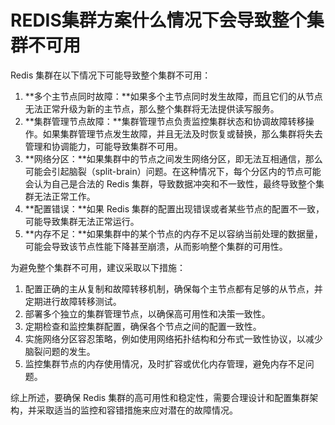 # REDIS集群方案什么情况下会导致整个集群不可用

Redis 集群在以下情况下可能导致整个集群不可用：

1. **多个主节点同时故障：**如果多个主节点同时发生故障，而且它们的从节点无法正常升级为新的主节点，那么整个集群将无法提供读写服务。
2. **集群管理节点故障：**集群管理节点负责监控集群状态和协调故障转移操作。如果集群管理节点发生故障，并且无法及时恢复或替换，那么集群将失去管理和协调能力，可能导致集群不可用。
3. **网络分区：**如果集群中的节点之间发生网络分区，即无法互相通信，那么可能会引起脑裂（split-brain）问题。在这种情况下，每个分区内的节点可能会认为自己是合法的 Redis 集群，导致数据冲突和不一致性，最终导致整个集群无法正常工作。
4. **配置错误：**如果 Redis 集群的配置出现错误或者某些节点的配置不一致，可能导致集群无法正常运行。
5. **内存不足：**如果集群中的某个节点的内存不足以容纳当前处理的数据量，可能会导致该节点性能下降甚至崩溃，从而影响整个集群的可用性。

为避免整个集群不可用，建议采取以下措施：

1. 配置正确的主从复制和故障转移机制，确保每个主节点都有足够的从节点，并定期进行故障转移测试。
2. 部署多个独立的集群管理节点，以确保高可用性和决策一致性。
3. 定期检查和监控集群配置，确保各个节点之间的配置一致性。
4. 实施网络分区容忍策略，例如使用网络拓扑结构和分布式一致性协议，以减少脑裂问题的发生。
5. 监控集群节点的内存使用情况，及时扩容或优化内存管理，避免内存不足问题。

综上所述，要确保 Redis 集群的高可用性和稳定性，需要合理设计和配置集群架构，并采取适当的监控和容错措施来应对潜在的故障情况。

